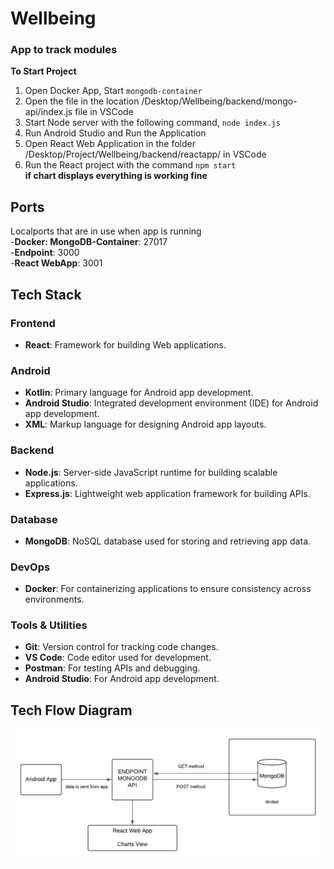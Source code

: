 # Wellbeing
### App to track modules

**To Start Project**
1. Open Docker App, Start ```mongodb-container```
2. Open the file in the location /Desktop/Wellbeing/backend/mongo-api/index.js file in VSCode
3. Start Node server with the following command, ```node index.js```
4. Run Android Studio and Run the Application
5. Open React Web Application in the folder /Desktop/Project/Wellbeing/backend/reactapp/ in VSCode
6. Run the React project with the command ```npm start```\
**if chart displays everything is working fine**

## Ports
  Localports that are in use when app is running\
    -**Docker: MongoDB-Container**: 27017\
    -**Endpoint**: 3000\
    -**React WebApp**: 3001
    
## Tech Stack

### Frontend
- **React**: Framework for building Web applications.

### Android
- **Kotlin**: Primary language for Android app development.
- **Android Studio**: Integrated development environment (IDE) for Android app development.
- **XML**: Markup language for designing Android app layouts.

### Backend
- **Node.js**: Server-side JavaScript runtime for building scalable applications.
- **Express.js**: Lightweight web application framework for building APIs.

### Database
- **MongoDB**: NoSQL database used for storing and retrieving app data.

### DevOps
- **Docker**: For containerizing applications to ensure consistency across environments.

### Tools & Utilities
- **Git**: Version control for tracking code changes.
- **VS Code**: Code editor used for development.
- **Postman**: For testing APIs and debugging.
- **Android Studio**: For Android app development.


## Tech Flow Diagram
![Flow Diagram](https://github.com/Sd023/Wellbeing/blob/main/flow.png)
